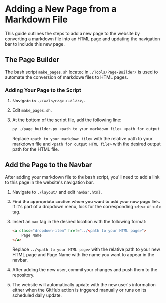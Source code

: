 # Adding a New Page from a Markdown File

This guide outlines the steps to add a new page to the website by converting a markdown file into an HTML page and updating the navigation bar to include this new page.

## The Page Builder

The bash script `make_pages.sh` located in `./Tools/Page-Builder/` is used to automate the conversion of markdown files to HTML pages.

### Adding Your Page to the Script

1. Navigate to `./Tools/Page-Builder/`.

2. Edit `make_pages.sh`.

3. At the bottom of the script file, add the following line:

    ```bash
    py ./page_builder.py <path to your markdown file> <path for output HTML file>
    ```

    Replace `<path to your markdown file>` with the relative path to your markdown file and `<path for output HTML file>` with the desired output path for the HTML file.

## Add the Page to the Navbar

After adding your markdown file to the bash script, you'll need to add a link to this page in the website's navigation bar.

1. Navigate to `./layout/` and edit `navbar.html`.

2. Find the appropriate section where you want to add your new page link. If it's part of a dropdown menu, look for the corresponding `<div>` or `<ul>` tag.

3. Insert an `<a>` tag in the desired location with the following format:

    ```html
    <a class="dropdown-item" href="../<path to your HTML page>">
        Page Name
    </a>
    ```

    Replace `../<path to your HTML page>` with the relative path to your new HTML page and Page Name with the name you want to appear in the navbar.

4. After adding the new user, commit your changes and push them to the repository.

5. The website will automatically update with the new user's information either when the GitHub action is triggered manually or runs on its scheduled daily update.

